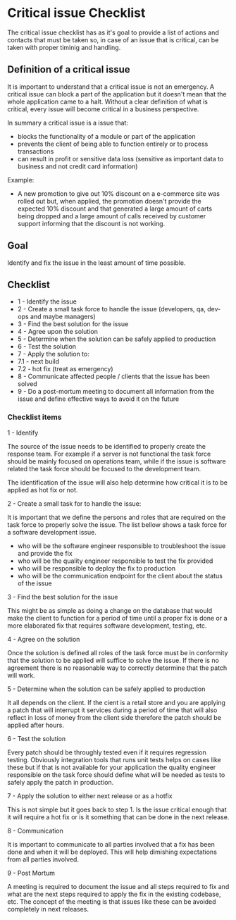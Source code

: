 # Critical issue Checklist

The critical issue checklist has as it's goal to provide a list of actions and contacts that must be taken so, in case of
an issue that is critical, can be taken with proper timinig and handling.

## Definition of a critical issue

It is important to understand that a critical issue is not an emergency. A critical issue can block a part of the application
but it doesn't mean that the whole application came to a halt. Without a clear definition of what is critical, every issue
will become critical in a business perspective.

In summary a critical issue is a issue that:
*  blocks the functionality of a module or part of the application
*  prevents the client of being able to function entirely or to process transactions
*  can result in profit or sensitive data loss (sensitive as important data to business and not credit card information)

Example:
* A new promotion to give out 10% discount on a e-commerce site was rolled out but, when applied, the
promotion doesn't provide the expected 10% discount and that generated a large amount of carts being dropped and
a large amount of calls received by customer support informing that the discount is not working.

## Goal

Identify and fix the issue in the least amount of time possible.

## Checklist

* 1 - Identify the issue
* 2 - Create a small task force to handle the issue (developers, qa, dev-ops and maybe managers)
* 3 - Find the best solution for the issue
* 4 - Agree upon the solution
* 5 - Determine when the solution can be safely applied to production
* 6 - Test the solution
* 7 - Apply the solution to:
 * 7.1 - next build
 * 7.2 - hot fix (treat as emergency)
* 8 - Communicate affected people / clients that the issue has been solved
* 9 - Do a post-mortum meeting to document all information from the issue and define effective ways to avoid it on the future
 
### Checklist items

1 - Identify

The source of the issue needs to be identified to properly create the response team. For example if a server is not functional the task force should be mainly focused on operations team, while if the issue is software related the task force should be focused to the development team.

The identification of the issue will also help determine how critical it is to be applied as hot fix or not.

2 - Create a small task for to handle the issue:

It is important that we define the persons and roles that are required on the task force to properly solve the issue. The list bellow shows a task force for a software development issue.

* who will be the software engineer responsible to troubleshoot the issue and provide the fix
* who will be the quality engineer responsible to test the fix provided
* who will be responsible to deploy the fix to production
* who will be the communication endpoint for the client about the status of the issue

3 - Find the best solution for the issue

This might be as simple as doing a change on the database that would make the client to function for a period of time until a proper fix is done or a more elaborated fix that requires software development, testing, etc.

4 - Agree on the solution

Once the solution is defined all roles of the task force must be in conformity that the solution to be applied will suffice to solve the issue. If there is no agreement there is no reasonable way to correctly determine that the patch will work.

5 - Determine when the solution can be safely applied to production

It all depends on the client. If the cient is a retail store and you are applying a patch that will interrupt it services during a period of time that will also reflect in loss of money from the client side therefore the patch should be applied after hours.

6 - Test the solution

Every patch should be throughly tested even if it requires regression testing. Obviously integration tools that runs unit tests helps on cases like these but if that is not available for your application the quality engineer responsible on the task force should define
what will be needed as tests to safely apply the patch in production.

7 - Apply the solution to either next release or as a hotfix

This is not simple but it goes back to step 1. Is the issue critical enough that it will require a hot fix or is it something that can be done in the next release.

8 - Communication

It is important to communicate to all parties involved that a fix has been done and when it will be deployed. This will help dimishing expectations from all parties involved.

9 - Post Mortum

A meeting is required to document the issue and all steps required to fix and what are the next steps required to apply the fix in the existing codebase, etc. The concept of the meeting is that issues like these can be avoided completely in next releases.
